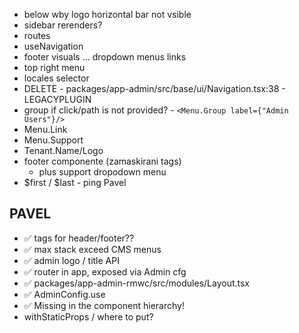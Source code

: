 - below wby logo horizontal bar not vsible
- sidebar rerenders?
- routes
- useNavigation
- footer visuals ... dropdown menus links
- top right menu
- locales selector
- DELETE - packages/app-admin/src/base/ui/Navigation.tsx:38 - LEGACYPLUGIN
- group if click/path is not provided? - `<Menu.Group label={"Admin Users"}/>`
- Menu.Link
- Menu.Support
- Tenant.Name/Logo
- footer componente (zamaskirani tags)
    - plus support dropodown menu
- $first / $last - ping Pavel

## PAVEL
- ✅ tags for header/footer??
- ✅ max stack exceed CMS menus
- ✅ admin logo / title API
- ✅ router in app, exposed via Admin cfg
- ✅ packages/app-admin-rmwc/src/modules/Layout.tsx
- ✅ AdminConfig.use
- ✅ Missing <SecurityProvider> in the component hierarchy!
- withStaticProps / where to put?
